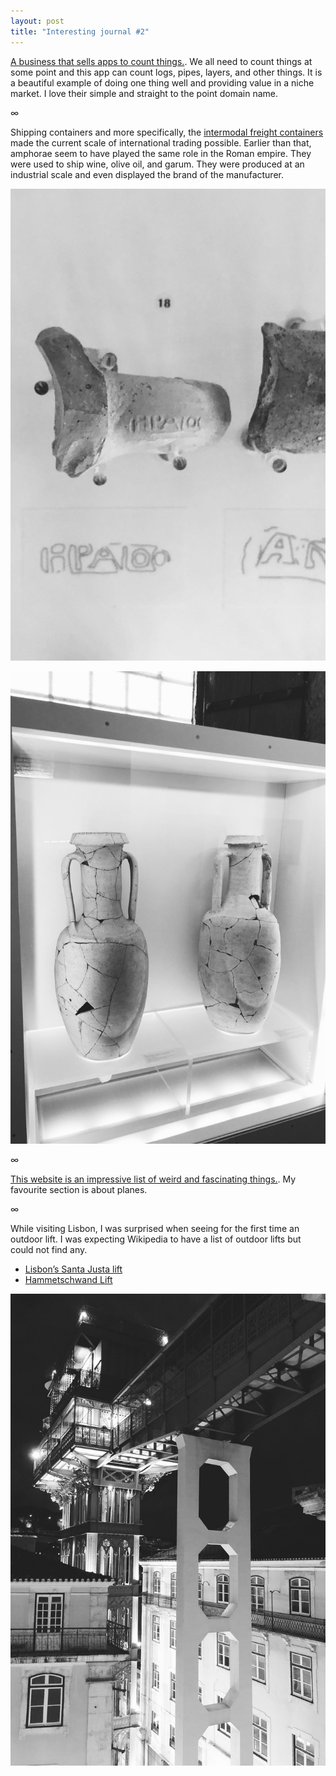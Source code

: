```yaml
---
layout: post
title: "Interesting journal #2"
---
```


[A business that sells apps to count things.](https://countingthings.com). We
all need to count things at some point and this app can count logs, pipes,
layers, and other things. It is a beautiful example of doing one thing well and
providing value in a niche market. I love their simple and straight to the point
domain name.

∞

Shipping containers and more specifically, the [intermodal freight
containers](https://en.wikipedia.org/wiki/Shipping_container#Intermodal_freight_containers)
made the current scale of international trading possible. Earlier than that,
amphorae seem to have played the same role in the Roman empire. They were used
to ship wine, olive oil, and garum. They were produced at an industrial scale
and even displayed the brand of the manufacturer.

![Amphora](/images/5D75C5B8-DA05-4223-A4A1-6BF7F2DC76AC.jpg)

![Branding](/images/106E8D34-CB2A-4C10-BB69-15BE5113797B.jpg)

∞

[This website is an impressive list of weird and fascinating
things.](http://www.darkroastedblend.com). My favourite section is about planes.

∞

While visiting Lisbon, I was surprised when seeing for the first time an outdoor
lift. I was expecting Wikipedia to have a list of outdoor lifts but could not
find any.

- [Lisbon’s Santa Justa lift](https://en.wikipedia.org/wiki/Santa_Justa_Lift)
- [Hammetschwand Lift](https://en.wikipedia.org/wiki/Hammetschwand_Elevator)

![Santa Justa lift](/images/9980B46E-16AB-4B94-A0D8-432F6E8E73FA.jpg)

